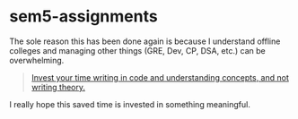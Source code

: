 # sem5-assignments

The sole reason this has been done again is because I understand offline colleges and managing other things (GRE, Dev, CP, DSA, etc.) can be overwhelming. 

> [Invest your time writing in code and understanding concepts, and not writing theory.](https://github.com/tusharnankani/sem4-assignments#:~:text=Invest%20your%20time%20writing%20in%20code%20and%20understanding%20concepts%2C%20and%20not%20writing%20theory.)

I really hope this saved time is invested in something meaningful.
